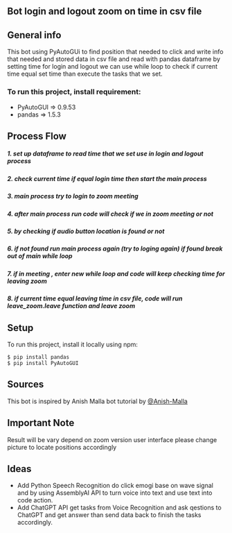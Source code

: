 ## Bot login and logout zoom on time in csv file

## General info

This bot using PyAutoGUi to find position that needed to click and write info that needed
and stored data in csv file and read with pandas dataframe by setting time for login and logout 
we can use while loop to check if current time equal set time than execute the tasks that we set.
### To run this project, install requirement:
* PyAutoGUI => 0.9.53 
* pandas => 1.5.3

## Process Flow 

##### 1. set up dataframe to read time that we set use in login and logout process
##### 2. check current time if equal login time then start the main process 
##### 3. main process try to login to zoom meeting
##### 4. after main process run code will check if we in zoom meeting or not
##### 5. by checking if audio button location is found or not 
##### 6. if not found run main process again (try to loging again) if found break out of main while loop
##### 7. if in meeting , enter new while loop and code will keep checking time for leaving zoom
##### 8. if current time equal leaving time in csv file, code will run leave_zoom.leave function and leave zoom

## Setup
To run this project, install it locally using npm:

```
$ pip install pandas
$ pip install PyAutoGUI
```

## Sources
This bot is inspired by Anish Malla
bot tutorial by [@Anish-Malla](https://github.com/Anish-Malla/Zoom-Automation-Python)

## Important Note 
Result will be vary depend on zoom version user interface please change picture to locate positions accordingly

## Ideas 
* Add Python Speech Recognition do click emogi base on wave signal and by using AssemblyAI API to turn voice into text and use text into code action.
* Add ChatGPT API get tasks from Voice Recognition and ask qestions to ChatGPT and get answer than send data back to finish the tasks accordingly.
